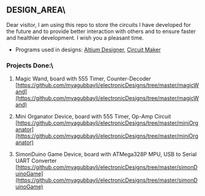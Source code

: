 ## DESIGN_AREA\

Dear visitor, I am using this repo to store the circuits I have developed for the future and to provide better interaction with others and to ensure faster and healthier development. I wish you a pleasant time.

   * Programs used in designs: [Altium Designer](https://www.altium.com/altium-designer/), [Circuit Maker](https://www.circuitmaker.com/)
   
### Projects Done:\

   1. Magic Wand, board with 555 Timer, Counter-Decoder [https://github.com/myagubbayli/electronicDesigns/tree/master/magicWand](https://github.com/myagubbayli/electronicDesigns/tree/master/magicWand)
   
   2. Mini Organator Device, board with 555 Timer, Op-Amp Circuit [https://github.com/myagubbayli/electronicDesigns/tree/master/miniOrganator](https://github.com/myagubbayli/electronicDesigns/tree/master/miniOrganator)
   
   3. SimonDuino Game Device, board with ATMega328P MPU, USB to Serial UART Converter [https://github.com/myagubbayli/electronicDesigns/tree/master/simonDuinoGame](https://github.com/myagubbayli/electronicDesigns/tree/master/simonDuinoGame)
   
   
